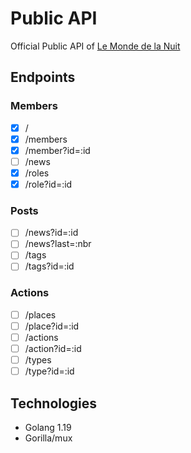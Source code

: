# Public API

Official Public API of [Le Monde de la Nuit](https://discord.gg/9KCJuEYUx2)

## Endpoints

### Members
- [x] /
- [x] /members
- [x] /member?id=:id
- [ ] /news
- [x] /roles
- [x] /role?id=:id
### Posts
- [ ] /news?id=:id
- [ ] /news?last=:nbr
- [ ] /tags
- [ ] /tags?id=:id
### Actions
- [ ] /places
- [ ] /place?id=:id
- [ ] /actions
- [ ] /action?id=:id
- [ ] /types
- [ ] /type?id=:id

## Technologies

- Golang 1.19
- Gorilla/mux
